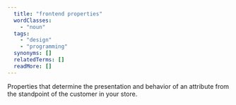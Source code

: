 ```yaml
---
  title: "frontend properties"
  wordClasses:
    - "noun"
  tags:
    - "design"
    - "programming"
  synonyms: []
  relatedTerms: []
  readMore: []
---
```

Properties that determine the presentation and behavior of an attribute from the standpoint of the customer in your store.
